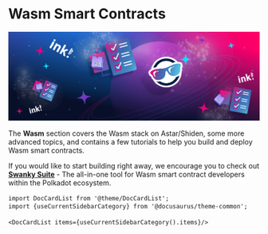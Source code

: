 # Wasm Smart Contracts

![Wasm Smart Contracts](/docs/build/img/wasm.png)

The **Wasm** section covers the Wasm stack on Astar/Shiden, some more advanced topics, and contains a few tutorials to help you build and deploy Wasm smart contracts.

If you would like to start building right away, we encourage you to check out [**Swanky Suite**](./swanky-suite) - The all-in-one tool for Wasm smart contract developers within the Polkadot ecosystem.

```mdx-code-block
import DocCardList from '@theme/DocCardList';
import {useCurrentSidebarCategory} from '@docusaurus/theme-common';

<DocCardList items={useCurrentSidebarCategory().items}/>
```
